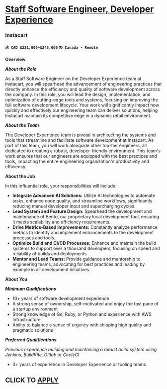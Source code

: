 # [Staff Software Engineer, Developer Experience](https://www.remotewlb.com/apply/staff-software-engineer-developer-experience-113259)  
### Instacart  
#### `💰 CAD $221,000~$245,000` `🌎 Canada - Remote`  

**Overview**

**_About the Role_**

As a Staff Software Engineer on the Developer Experience team at Instacart, you will spearhead the advancement of engineering practices that directly enhance the efficiency and quality of software development across the company. In this role, you will lead the design, implementation, and optimization of cutting-edge tools and systems, focusing on improving the full software development lifecycle. Your work will significantly impact how quickly and effectively our engineering team can deliver solutions, helping Instacart maintain its competitive edge in a dynamic retail environment.

**_About the Team_**

The Developer Experience team is pivotal in architecting the systems and tools that streamline and facilitate software development at Instacart. As part of this team, you will work alongside other top-tier engineers, all dedicated to creating a robust, developer-friendly environment. This team's work ensures that our engineers are equipped with the best practices and tools, impacting the entire engineering organization's productivity and efficiency.

**About the Job**

In this influential role, your responsibilities will include:

  * **Integrate Advanced AI Solutions:** Utilize AI technologies to automate tasks, enhance code quality, and streamline workflows, significantly reducing manual developer input and supercharging cycles.
  * **Lead System and Feature Design:** Spearhead the development and maintenance of Bento, our proprietary local development tool, ensuring it meets scalability and efficiency requirements.
  * **Drive Metrics-Based Improvements:** Constantly analyze performance metrics to identify and implement enhancements to the development processes and tools.
  * **Optimize Build and CI/CD Processes:** Enhance and maintain the build systems to support over a thousand developers, focusing on speed and reliability of builds and deployments.
  * **Mentor and Lead Teams:** Provide guidance and mentorship to engineering teams, advocating for best practices and leading by example in all development initiatives.

**About You**

**_Minimum Qualifications_**

  * 10+ years of software development experience 
  * A strong sense of ownership, self-motivated and enjoy the fast pace of a startup environment
  * Strong knowledge of Go, Ruby, or Python and experience with AWS Infrastructure 
  * Ability to balance a sense of urgency with shipping high quality and pragmatic solutions

**_Preferred Qualifications_**

_Previous experience building and maintaining a robust build system using Jenkins, BuildKite, Gitlab or CircleCI_

  * 3+ years of experience in Developer Experience or tooling teams

  
## CLICK TO [APPLY](https://www.remotewlb.com/apply/staff-software-engineer-developer-experience-113259)

